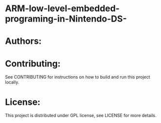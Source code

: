 ARM-low-level-embedded-programing-in-Nintendo-DS-
=================================================





Authors:
========





Contributing:
=============
See CONTRIBUTING for instructions on how to build and run this project locally.




License:
========
This project is distributed under GPL license, see LICENSE for more details.